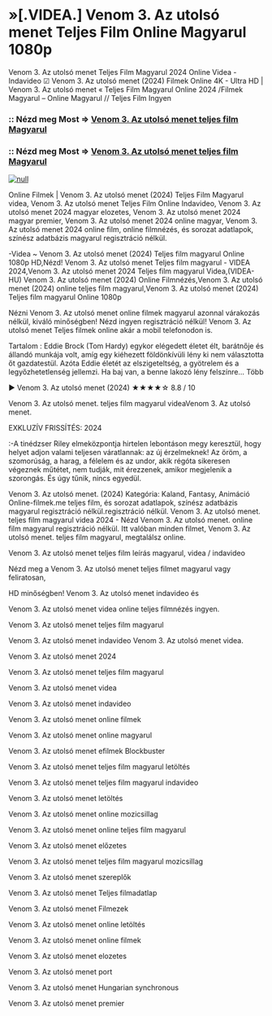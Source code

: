 # »[.VIDEA.] Venom 3. Az utolsó menet Teljes Film Online Magyarul 1080p

Venom 3. Az utolsó menet Teljes Film Magyarul 2024 Online Videa - Indavideo ☑ Venom 3. Az utolsó menet (2024) Filmek Online 4K - Ultra HD | Venom 3. Az utolsó menet « Teljes Film Magyarul Online 2024 /Filmek Magyarul – Online Magyarul // Teljes Film Ingyen

### :: Nézd meg Most => [Venom 3. Az utolsó menet teljes film Magyarul](https://t.co/aYmcZUibu0)

### :: Nézd meg Most => [Venom 3. Az utolsó menet teljes film Magyarul](https://t.co/aYmcZUibu0)

[![null](https://static.wixstatic.com/media/855a25_043b5abeb4ae4d35ac003198e7fe56ed~mv2.gif)](https://t.co/aYmcZUibu0)

Online Filmek | Venom 3. Az utolsó menet (2024) Teljes Film Magyarul videa, Venom 3. Az utolsó menet Teljes Film Online Indavideo, Venom 3. Az utolsó menet 2024 magyar elozetes, Venom 3. Az utolsó menet 2024 magyar premier, Venom 3. Az utolsó menet 2024 online magyar, Venom 3. Az utolsó menet 2024 online film, online filmnézés, és sorozat adatlapok, színész adatbázis magyarul regisztráció nélkül.

-Videa ~ Venom 3. Az utolsó menet (2024) Teljes film magyarul Online 1080p HD,Nézd! Venom 3. Az utolsó menet Teljes film magyarul - VIDEA 2024,Venom 3. Az utolsó menet 2024 Teljes film magyarul Videa,(VIDEA-HU) Venom 3. Az utolsó menet (2024) Online Filmnézés,Venom 3. Az utolsó menet (2024) online teljes film magyarul,Venom 3. Az utolsó menet (2024) Teljes film magyarul Online 1080p

Nézni Venom 3. Az utolsó menet online filmek magyarul azonnal várakozás nélkül, kiváló minőségben! Nézd ingyen regisztráció nélkül! Venom 3. Az utolsó menet Teljes filmek online akár a mobil telefonodon is.

Tartalom : Eddie Brock (Tom Hardy) egykor elégedett életet élt, barátnője és állandó munkája volt, amíg egy kiéhezett földönkívüli lény ki nem választotta őt gazdatestül. Azóta Eddie életét az elszigeteltség, a gyötrelem és a legyőzhetetlenség jellemzi. Ha baj van, a benne lakozó lény felszínre… Több

▶️ Venom 3. Az utolsó menet (2024) ★★★★☆ 8.8 / 10

Venom 3. Az utolsó menet. teljes film magyarul videaVenom 3. Az utolsó menet.

EXKLUZÍV FRISSÍTÉS: 2024

:-A tinédzser Riley elmeközpontja hirtelen lebontáson megy keresztül, hogy helyet adjon valami teljesen váratlannak: az új érzelmeknek! Az öröm, a szomorúság, a harag, a félelem és az undor, akik régóta sikeresen végeznek műtétet, nem tudják, mit érezzenek, amikor megjelenik a szorongás. És úgy tűnik, nincs egyedül.

Venom 3. Az utolsó menet. (2024) Kategória: Kaland, Fantasy, Animáció Online-filmek.me teljes film, és sorozat adatlapok, színész adatbázis magyarul regisztráció nélkül.regisztráció nélkül. Venom 3. Az utolsó menet. teljes film magyarul videa 2024 - Nézd Venom 3. Az utolsó menet. online film magyarul regisztráció nélkül. Itt valóban minden filmet, Venom 3. Az utolsó menet. teljes film magyarul, megtalálsz online.

Venom 3. Az utolsó menet teljes film leírás magyarul, videa / indavideo

Nézd meg a Venom 3. Az utolsó menet teljes filmet magyarul vagy feliratosan, 

HD minőségben! Venom 3. Az utolsó menet indavideo és 

Venom 3. Az utolsó menet videa online teljes filmnézés ingyen. 

Venom 3. Az utolsó menet teljes film magyarul 

Venom 3. Az utolsó menet indavideo Venom 3. Az utolsó menet videa.

Venom 3. Az utolsó menet 2024

Venom 3. Az utolsó menet teljes film magyarul

Venom 3. Az utolsó menet videa

Venom 3. Az utolsó menet indavideo

Venom 3. Az utolsó menet online filmek

Venom 3. Az utolsó menet online magyarul

Venom 3. Az utolsó menet efilmek Blockbuster

Venom 3. Az utolsó menet teljes film magyarul letöltés

Venom 3. Az utolsó menet teljes film magyarul indavideo

Venom 3. Az utolsó menet letöltés

Venom 3. Az utolsó menet online mozicsillag

Venom 3. Az utolsó menet online teljes film magyarul

Venom 3. Az utolsó menet előzetes

Venom 3. Az utolsó menet teljes film magyarul mozicsillag

Venom 3. Az utolsó menet szereplők

Venom 3. Az utolsó menet Teljes filmadatlap

Venom 3. Az utolsó menet Filmezek

Venom 3. Az utolsó menet online letöltés

Venom 3. Az utolsó menet online filmek

Venom 3. Az utolsó menet elozetes

Venom 3. Az utolsó menet port

Venom 3. Az utolsó menet Hungarian synchronous

Venom 3. Az utolsó menet premier
